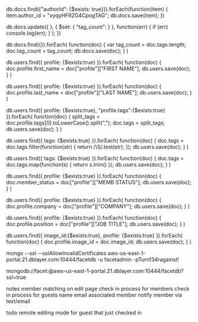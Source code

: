 db.docs.find({"authorId": {$exists: true}}).forEach(function(item)
{
        item.author_id = "vyqyHFRZG4CpogTAG";
        db.docs.save(item);
})


db.docs.update({
            }, {
                $set: {
                    "tag_count": 
                }
            },
            function(err) {
                if (err) console.log(err);
            }
        );
    })


db.docs.find({}).forEach(
    function(doc) {
        var tag_count = doc.tags.length;
        doc.tag_count = tag_count;
        db.docs.save(doc);
    }
)

<!--first name-->
db.users.find({ profile: {$exists:true} }).forEach(
    function(doc) {
        doc.profile.first_name = doc["profile"]["FIRST NAME"];
        db.users.save(doc);
    }
)

<!--lasdt name-->
db.users.find({ profile: {$exists:true} }).forEach(
    function(doc) {
        doc.profile.last_name = doc["profile"]["LAST NAME"];
        db.users.save(doc);
    }
)


<!--tags-->
db.users.find({ profile: {$exists:true}, "profile.tags":{$exists:true} }).forEach(
    function(doc) {
        split_tags = doc.profile.tags[0].toLowerCase().split(",");
        doc.tags = split_tags;
        db.users.save(doc);
    }
)


<!--remove whitespace tag-->
db.users.find({ tags: {$exists:true} }).forEach(
    function(doc) {
        doc.tags = doc.tags.filter(function(str) {
            return /\S/.test(str);
        });
        db.users.save(doc);
    }
)


<!--trim tags-->
db.users.find({ tags: {$exists:true} }).forEach(
    function(doc) {
        doc.tags = doc.tags.map(function(s) { return s.trim() });
        db.users.save(doc);
    }
)

<!--member status-->
db.users.find({ profile: {$exists:true} }).forEach(
    function(doc) {
        doc.member_status = doc["profile"]["MEMB STATUS"];
        db.users.save(doc);
    }
)


<!--company-->
db.users.find({ profile: {$exists:true} }).forEach(
    function(doc) {
        doc.profile.company = doc["profile"]["COMPANY"];
        db.users.save(doc);
    }
)


<!--position-->
db.users.find({ profile: {$exists:true} }).forEach(
    function(doc) {
        doc.profile.position = doc["profile"]["JOB TITLE"];
        db.users.save(doc);
    }
)







<!--image-->
db.users.find({ image_id:{$exists:true}, profile: {$exists:true} }).forEach(
    function(doc) {
        doc.profile.image_id = doc.image_id;
        db.users.save(doc);
    }
)




mongo --ssl --sslAllowInvalidCertificates aws-us-east-1-portal.21.dblayer.com:10444/facetdb -u facetadmin -pTurnf34ragainst!


mongodb://facet:<password>@aws-us-east-1-portal.21.dblayer.com:10444/facetdb?ssl=true


notes
    member matching on edit page
    check in process for members
    check in process for guests
        name
        email
        associated member
            notify member via text/email

todo
    remote editing mode for guest that just checked in